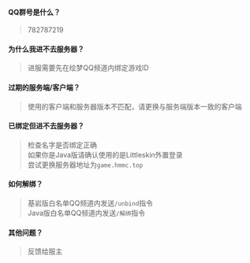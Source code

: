#### QQ群号是什么？
> 782787219

#### 为什么我进不去服务器？
> 进服需要先在绘梦QQ频道内绑定游戏ID

#### 过期的服务端/客户端？
> 使用的客户端和服务器版本不匹配，请更换与服务端版本一致的客户端

#### 已绑定但进不去服务器？
> 检查名字是否绑定正确  
> 如果你是Java版请确认使用的是Littleskin外置登录  
> 尝试更换服务器地址为`game.hmmc.top`  

#### 如何解绑？
> 基岩版白名单QQ频道内发送`/unbind`指令  
> Java版白名单QQ频道内发送`/解绑`指令

#### 其他问题？
> 反馈给服主
